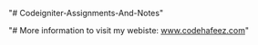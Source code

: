"# Codeigniter-Assignments-And-Notes" 

"# More information to visit my webiste: www.codehafeez.com"